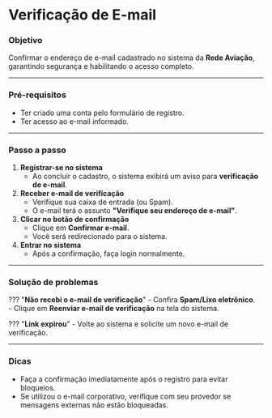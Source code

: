 # <i data-lucide="mail" class="icon-lg"></i> Verificação de E-mail

### <i data-lucide="target" class="icon-lg"></i> Objetivo

Confirmar o endereço de e-mail cadastrado no sistema da **Rede Aviação**, garantindo segurança e habilitando o acesso completo.

---

### <i data-lucide="square-check" class="icon-lg"></i> Pré-requisitos

- Ter criado uma conta pelo formulário de registro.
- Ter acesso ao e-mail informado.

---

### <i data-lucide="notebook-pen" class="icon-lg"></i> Passo a passo

1. **Registrar-se no sistema**
      - Ao concluir o cadastro, o sistema exibirá um aviso para **verificação de e-mail**.
2. **Receber e-mail de verificação**
      - Verifique sua caixa de entrada (ou Spam).
      - O e-mail terá o assunto **"Verifique seu endereço de e-mail"**.
3. **Clicar no botão de confirmação**
      - Clique em **Confirmar e-mail**.
      - Você será redirecionado para o sistema.
4. **Entrar no sistema**
      - Após a confirmação, faça login normalmente.

---

### <i data-lucide="wrench" class="icon-lg"></i> Solução de problemas

??? "**Não recebi o e-mail de verificação**"
      - Confira **Spam/Lixo eletrônico**.  
      - Clique em **Reenviar e-mail de verificação** na tela do sistema.

??? "**Link expirou**" 
      - Volte ao sistema e solicite um novo e-mail de verificação.

---

### <i data-lucide="lightbulb" class="icon-dica"></i> Dicas

- Faça a confirmação imediatamente após o registro para evitar bloqueios.
- Se utilizou o e-mail corporativo, verifique com seu provedor se mensagens externas não estão bloqueadas.
